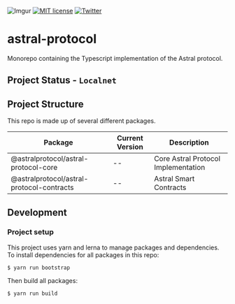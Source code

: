 
![Imgur](https://i.imgur.com/M5TRFYZ.png)
[![MIT license](https://img.shields.io/badge/License-MIT-blue.svg)](https://lbesson.mit-license.org/)
[![Twitter](https://img.shields.io/twitter/follow/astraldao?style=social)](https://twitter.com/astraldao)

# astral-protocol
Monorepo containing the Typescript implementation of the Astral protocol.

## Project Status - `Localnet`

## Project Structure

This repo is made up of several different packages.

| Package | Current Version | Description |
| -- | -- | -- |
| @astralprotocol/astral-protocol-core | -- | Core Astral Protocol Implementation |
| @astralprotocol/astral-protocol-contracts | -- | Astral Smart Contracts |

## Development

### Project setup
This project uses yarn and lerna to manage packages and dependencies. To install dependencies for all packages in this repo:
```
$ yarn run bootstrap
```
Then build all packages:
```
$ yarn run build
```
